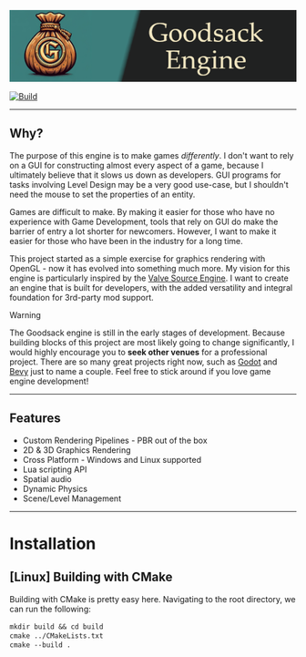 ![Alt text](docs/public/gsk_banner.png?raw=true "Hero")

[![Build](https://github.com/gabekz/GoodsackEngine/actions/workflows/runner_root.yml/badge.svg?branch=master)](https://github.com/gabekz/GoodsackEngine/actions/workflows/runner_root.yml)

---

## Why?
The purpose of this engine is to make games *differently*. I don't want to rely on a GUI for constructing almost every aspect of a game, because I ultimately
believe that it slows us down as developers. GUI programs for tasks involving Level Design may be a very good use-case, but I shouldn't need the mouse to set
the properties of an entity.

Games are difficult to make. By making it easier for those who have no experience with Game Development, tools that rely on GUI do make the barrier of entry a
lot shorter for newcomers. However, I want to make it easier for those who have been in the industry for a long time.

This project started as a simple exercise for graphics rendering with OpenGL - now it has evolved into something much more. My vision for this engine is particularly
inspired by the [Valve Source Engine](https://developer.valvesoftware.com/wiki/Source). I want to create an engine that is built for developers, with the added
versatility and integral foundation for 3rd-party mod support.

> [!WARNING]
The Goodsack engine is still in the early stages of development. Because building blocks of this project are
most likely going to change significantly, I would highly encourage you to **seek other venues** for a professional project.
There are so many great projects right now, such as [Godot](https://github.com/godotengine/godot) and [Bevy](https://github.com/bevyengine/bevy) just to name a couple.
Feel free to stick around if you love game engine development!

---

## Features
- Custom Rendering Pipelines - PBR out of the box
- 2D & 3D Graphics Rendering
- Cross Platform - Windows and Linux supported
- Lua scripting API
- Spatial audio
- Dynamic Physics
- Scene/Level Management

---

# Installation

## [Linux] Building with CMake

Building with CMake is pretty easy here. Navigating to the root directory, we can run the following:

```
mkdir build && cd build
cmake ../CMakeLists.txt
cmake --build .
```
